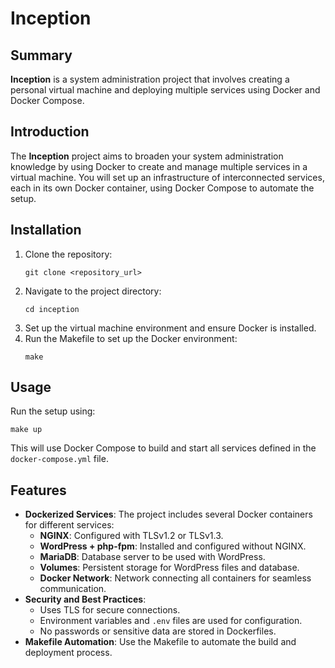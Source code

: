 # Inception

## Summary
**Inception** is a system administration project that involves creating a personal virtual machine and deploying multiple services using Docker and Docker Compose.

## Introduction
The **Inception** project aims to broaden your system administration knowledge by using Docker to create and manage multiple services in a virtual machine. You will set up an infrastructure of interconnected services, each in its own Docker container, using Docker Compose to automate the setup.

## Installation
1. Clone the repository:
   ```
   git clone <repository_url>
   ```
2. Navigate to the project directory:
   ```
   cd inception
   ```
3. Set up the virtual machine environment and ensure Docker is installed.
4. Run the Makefile to set up the Docker environment:
   ```
   make
   ```

## Usage
Run the setup using:
```
make up
```
This will use Docker Compose to build and start all services defined in the `docker-compose.yml` file.

## Features
- **Dockerized Services**: The project includes several Docker containers for different services:
  - **NGINX**: Configured with TLSv1.2 or TLSv1.3.
  - **WordPress + php-fpm**: Installed and configured without NGINX.
  - **MariaDB**: Database server to be used with WordPress.
  - **Volumes**: Persistent storage for WordPress files and database.
  - **Docker Network**: Network connecting all containers for seamless communication.
- **Security and Best Practices**:
  - Uses TLS for secure connections.
  - Environment variables and `.env` files are used for configuration.
  - No passwords or sensitive data are stored in Dockerfiles.
- **Makefile Automation**: Use the Makefile to automate the build and deployment process.

